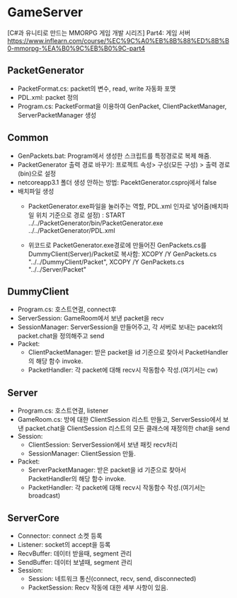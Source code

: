 # GameServer
[C#과 유니티로 만드는 MMORPG 게임 개발 시리즈] Part4: 게임 서버
https://www.inflearn.com/course/%EC%9C%A0%EB%8B%88%ED%8B%B0-mmorpg-%EA%B0%9C%EB%B0%9C-part4

## PacketGenerator
- PacketFormat.cs:  packet의 변수, read, write 자동화 포맷
- PDL.xml: packet 정의
- Program.cs: PacketFormat을 이용하여 GenPacket, ClientPacketManager, ServerPacketManager 생성

## Common
- GenPackets.bat: Program에서 생성한 스크립트를 특정경로로 복제 해줌. 
 - PacketGenerator 출력 경로 바꾸기: 프로젝트 속성> 구성(모든 구성) > 출력 경로(bin\)으로 설정
 - netcoreapp3.1 폴더 생성 안하는 방법: PacektGenerator.csproj에서 <AppendTargetFrameworkToOutputPath>false</AppendTargetFrameworkToOutputPath>
 - 배치파일 생성
    - PacketGenerator.exe파일을 눌러주는 역할, PDL.xml 인자로 넣어줌(배치파일 위치 기준으로 경로 설정) : START ../../PacketGenerator/bin/PacketGenerator.exe  ../../PacketGenerator/PDL.xml
    
    - 위코드로 PacketGenerator.exe경로에 만들어진 GenPackets.cs를 DummyClient(Server)/Packet로 복사함: XCOPY /Y GenPackets.cs "../../DummyClient/Packet", XCOPY /Y GenPackets.cs "../../Server/Packet"

## DummyClient
- Program.cs:  호스트연결, connect후 
- ServerSession: GameRoom에서 보낸 packet을 recv
- SessionManager: ServerSession을 만들어주고, 각 서버로 보내는 pacekt의 packet.chat을 정의해주고 send
- Packet:
    - ClientPacketManager: 받은 packet을 id 기준으로 찾아서 PacketHandler의 해당 함수 invoke.
    - PacketHandler: 각 packet에 대해 recv시 작동함수 작성.(여기서는 cw)


## Server
- Program.cs:  호스트연결, listener
- GameRoom.cs: 방에 대한 ClientSession 리스트 만들고, ServerSessio에서 보낸 packet.chat을 ClientSession 리스트의 모든 클래스에 재정의한 chat을 send
- Session:
    -  ClientSession: ServerSession에서 보낸 패킷 recv처리
    -  SessionManager: ClientSession 만듦.
- Packet:
    - ServerPacketManager: 받은 packet을 id 기준으로 찾아서 PacketHandler의 해당 함수 invoke.
    - PacketHandler: 각 packet에 대해 recv시 작동함수 작성.(여기서는 broadcast)

## ServerCore
- Connector: connect 소켓 등록
- Listener: socket의 accept을 등록
- RecvBuffer:  데이터 받을때, segment 관리
- SendBuffer: 데이터 보낼때, segment 관리
- Session: 
    - Session: 네트워크 통신(connect, recv, send, disconnected) 
    - PacketSession: Recv 작동에 대한 세부 사항이 있음.
